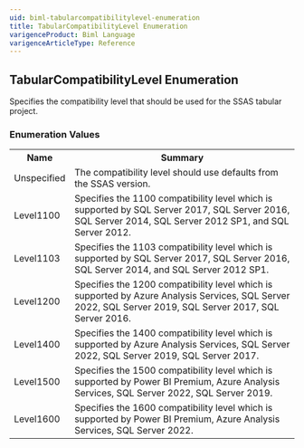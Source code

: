 ```yaml
---
uid: biml-tabularcompatibilitylevel-enumeration
title: TabularCompatibilityLevel Enumeration
varigenceProduct: Biml Language
varigenceArticleType: Reference
---
```


## TabularCompatibilityLevel Enumeration<div class="LanguageSummary"><div class ="SummaryItem">Specifies the compatibility level that should be used for the SSAS tabular project.</div></div><div class="EnumValueGroup">### Enumeration Values<table id="EnumValue" class="MemberList"><tbody><tr><th class="MemberNameColumnHeader">Name</th><th class="MemberSummaryColumnHeader">Summary</th></tr><tr class="cd0"><td class="MemberName">Unspecified</td><td class="MemberSummary"><div class ="SummaryItem">The compatibility level should use defaults from the SSAS version.</div></td></tr><tr class="cd1"><td class="MemberName">Level1100</td><td class="MemberSummary"><div class ="SummaryItem">Specifies the 1100 compatibility level which is supported by SQL Server 2017, SQL Server 2016, SQL Server 2014, SQL Server 2012 SP1, and SQL Server 2012.</div></td></tr><tr class="cd0"><td class="MemberName">Level1103</td><td class="MemberSummary"><div class ="SummaryItem">Specifies the 1103 compatibility level which is supported by SQL Server 2017, SQL Server 2016, SQL Server 2014, and SQL Server 2012 SP1.</div></td></tr><tr class="cd1"><td class="MemberName">Level1200</td><td class="MemberSummary"><div class ="SummaryItem">Specifies the 1200 compatibility level which is supported by Azure Analysis Services, SQL Server 2022, SQL Server 2019, SQL Server 2017, SQL Server 2016.</div></td></tr><tr class="cd0"><td class="MemberName">Level1400</td><td class="MemberSummary"><div class ="SummaryItem">Specifies the 1400 compatibility level which is supported by Azure Analysis Services, SQL Server 2022, SQL Server 2019, SQL Server 2017.</div></td></tr><tr class="cd1"><td class="MemberName">Level1500</td><td class="MemberSummary"><div class ="SummaryItem">Specifies the 1500 compatibility level which is supported by Power BI Premium, Azure Analysis Services, SQL Server 2022, SQL Server 2019.</div></td></tr><tr class="cd0"><td class="MemberName">Level1600</td><td class="MemberSummary"><div class ="SummaryItem">Specifies the 1600 compatibility level which is supported by Power BI Premium, Azure Analysis Services, SQL Server 2022.</div></td></tr></tbody></table></div>